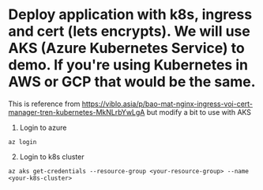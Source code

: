 # Deploy application with k8s, ingress and cert (lets encrypts). We will use AKS (Azure Kubernetes Service) to demo. If you're using Kubernetes in AWS or GCP that would be the same.
This is reference from https://viblo.asia/p/bao-mat-nginx-ingress-voi-cert-manager-tren-kubernetes-MkNLrbYwLgA but modify a bit to use with AKS

1. Login to azure
```
az login
```
2. Login to k8s cluster
```
az aks get-credentials --resource-group <your-resource-group> --name <your-k8s-cluster>
```